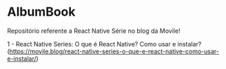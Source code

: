 # AlbumBook

Repositório referente a React Native Série no blog da Movile!

1 - React Native Series: O que é React Native? Como usar e instalar? (https://movile.blog/react-native-series-o-que-e-react-native-como-usar-e-instalar/)
